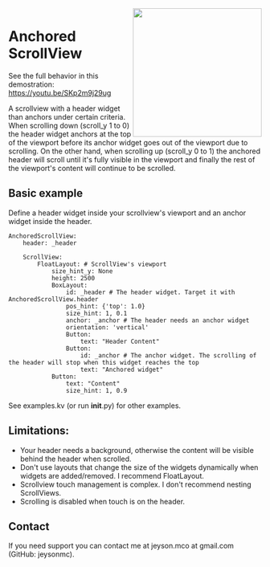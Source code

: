 <img src="https://github.com/kivy-garden/garden.anchoredscrollview/blob/master/screenshot.png" align="right" width="256" />



# Anchored ScrollView

See the full behavior in this demostration: https://youtu.be/SKp2m9j29ug

A scrollview with a header widget than anchors under certain criteria. When scrolling down (scroll_y 1 to 0) the header widget anchors at the top of the viewport before its anchor widget goes out of the viewport due to scrolling. On the other hand, when scrolling up (scroll_y 0 to 1) the anchored header will scroll until it's fully visible in the viewport and finally the rest of the viewport's content will continue to be scrolled.



## Basic example

Define a header widget inside your scrollview's viewport and an anchor widget inside the header.

```
AnchoredScrollView:
    header: _header

    ScrollView:
        FloatLayout: # ScrollView's viewport
            size_hint_y: None
            height: 2500
            BoxLayout:
                id: _header # The header widget. Target it with AnchoredScrollView.header
                pos_hint: {'top': 1.0}
                size_hint: 1, 0.1
                anchor: _anchor # The header needs an anchor widget
                orientation: 'vertical'
                Button:
                    text: "Header Content"
                Button:    
                    id: _anchor # The anchor widget. The scrolling of the header will stop when this widget reaches the top
                    text: "Anchored widget"
            Button:
                text: "Content"
                size_hint: 1, 0.9
```

See examples.kv (or run __init__.py) for other examples.


## Limitations:

- Your header needs a background, otherwise the content will be visible behind the header when scrolled.
- Don't use layouts that change the size of the widgets dynamically when widgets are added/removed. I recommend FloatLayout.
- Scrollview touch management is complex. I don't recommend nesting ScrollViews.
- Scrolling is disabled when touch is on the header.

## Contact

If you need support you can contact me at jeyson.mco at gmail.com (GitHub: jeysonmc).
